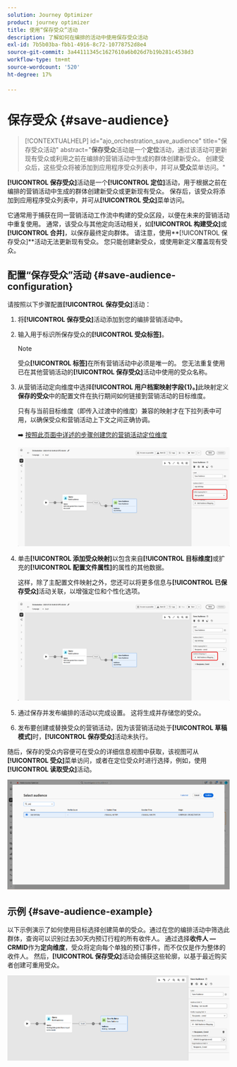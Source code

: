 ```yaml
---
solution: Journey Optimizer
product: journey optimizer
title: 使用“保存受众”活动
description: 了解如何在编排的活动中使用保存受众活动
exl-id: 7b5b03ba-fbb1-4916-8c72-10778752d8e4
source-git-commit: 3a44111345c1627610a6b026d7b19b281c4538d3
workflow-type: tm+mt
source-wordcount: '520'
ht-degree: 17%

---
```



# 保存受众 {#save-audience}

>[!CONTEXTUALHELP]
>id="ajo_orchestration_save_audience"
>title="保存受众活动"
>abstract="**保存受众**&#x200B;活动是一个&#x200B;**定位**&#x200B;活动，通过该活动可更新现有受众或利用之前在编排的营销活动中生成的群体创建新受众。 创建受众后，这些受众将被添加到应用程序受众列表中，并可从&#x200B;**受众**&#x200B;菜单访问。"

**[!UICONTROL 保存受众]**&#x200B;活动是一个&#x200B;**[!UICONTROL 定位]**&#x200B;活动，用于根据之前在编排的营销活动中生成的群体创建新受众或更新现有受众。 保存后，该受众将添加到应用程序受众列表中，并可从&#x200B;**[!UICONTROL 受众]**&#x200B;菜单访问。

它通常用于捕获在同一营销活动工作流中构建的受众区段，以便在未来的营销活动中重复使用。 通常，该受众与其他定向活动相关，如&#x200B;**[!UICONTROL 构建受众]**&#x200B;或&#x200B;**[!UICONTROL 合并]**，以保存最终定向群体。
请注意，使用**[!UICONTROL 保存受众]**&#x200B;活动无法更新现有受众。 您只能创建新受众，或使用新定义覆盖现有受众。

## 配置“保存受众”活动 {#save-audience-configuration}

请按照以下步骤配置&#x200B;**[!UICONTROL 保存受众]**&#x200B;活动：

1. 将&#x200B;**[!UICONTROL 保存受众]**&#x200B;活动添加到您的编排营销活动中。

1. 输入用于标识所保存受众的&#x200B;**[!UICONTROL 受众标签]**。

   >[!NOTE]
   >
   >受众&#x200B;**[!UICONTROL 标签]**&#x200B;在所有营销活动中必须是唯一的。 您无法重复使用已在其他营销活动的&#x200B;**[!UICONTROL 保存受众]**&#x200B;活动中使用的受众名称。

1. 从营销活动定向维度中选择&#x200B;**[!UICONTROL 用户档案映射字段{1&#x200B;}。]**&#x200B;此映射定义&#x200B;**保存的受众**&#x200B;中的配置文件在执行期间如何链接到营销活动的目标维度。

   只有与当前目标维度（即传入过渡中的维度）兼容的映射才在下拉列表中可用，以确保受众和营销活动上下文之间正确协调。

   ➡️ [按照此页面中详述的步骤创建您的营销活动定位维度](../target-dimension.md)

   ![](../assets/save-audience-1.png)

1. 单击&#x200B;**[!UICONTROL 添加受众映射]**&#x200B;以包含来自&#x200B;**[!UICONTROL 目标维度]**&#x200B;或扩充的&#x200B;**[!UICONTROL 配置文件属性]**&#x200B;的属性的其他数据。

   这样，除了主配置文件映射之外，您还可以将更多信息与&#x200B;**[!UICONTROL 已保存受众]**&#x200B;活动关联，以增强定位和个性化选项。

   ![](../assets/save-audience-2.png)

1. 通过保存并发布编排的活动以完成设置。 这将生成并存储您的受众。

1. 发布要创建或替换受众的营销活动，因为该营销活动处于&#x200B;**[!UICONTROL 草稿模式]**&#x200B;时，**[!UICONTROL 保存受众]**&#x200B;活动未执行。

随后，保存的受众内容便可在受众的详细信息视图中获取，该视图可从&#x200B;**[!UICONTROL 受众]**&#x200B;菜单访问，或者在定位受众时进行选择，例如，使用&#x200B;**[!UICONTROL 读取受众]**&#x200B;活动。

![](../assets/save-audience-4.png)


## 示例 {#save-audience-example}

以下示例演示了如何使用目标选择创建简单的受众。通过在您的编排活动中筛选此群体，查询可以识别过去30天内预订行程的所有收件人。 通过选择&#x200B;**收件人 — CRMID**&#x200B;作为&#x200B;**定向维度**，受众将定向每个单独的预订事件，而不仅仅是作为整体的收件人。 然后，**[!UICONTROL 保存受众]**&#x200B;活动会捕获这些轮廓，以基于最近购买者创建可重用受众。

![](../assets/save-audience-3.png)

